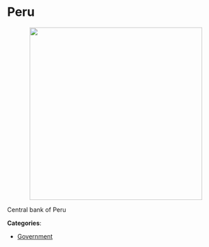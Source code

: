 # Peru
<p align="center">
    <img width="400" src="https://raw.githubusercontent.com/apis-list/apis-list/apis/peru/logo_256x256.png" />
</p>

Central bank of Peru



**Categories**:

- [Government](https://github.com/apis-list/apis-list#government)



